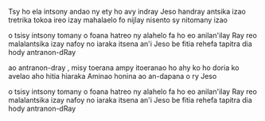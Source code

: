 
Tsy ho ela intsony andao ny ety 
ho avy indray Jeso handray antsika izao 
tretrika tokoa ireo izay mahalaelo fo 
nijlay nisento sy nitomany izao 

o tsisy intsony tomany 
o foana hatreo ny alahelo 
fa ho eo anilan'ilay Ray 
reo malalantsika izay nafoy 
no iaraka itsena an'i Jeso be fitia 
rehefa tapitra dia hody antranon-dRay 

ao antranon-dray , misy toerana 
ampy itoeranao ho ahy ko ho doria 
ko avelao aho hitia 
hiaraka Aminao honina ao 
an-dapana o ry Jeso 

o tsisy intsony tomany 
o foana hatreo ny alahelo 
fa ho eo anilan'ilay Ray 
reo malalantsika izay nafoy 
no iaraka itsena an'i Jeso be fitia 
rehefa tapitra dia hody antranon-dRay 